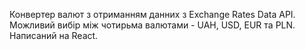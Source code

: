 Конвертер валют з отриманням данних з Exchange Rates Data API. Можливий вибір
між чотирьма валютами - UAH, USD, EUR та PLN. Написаний на React.

